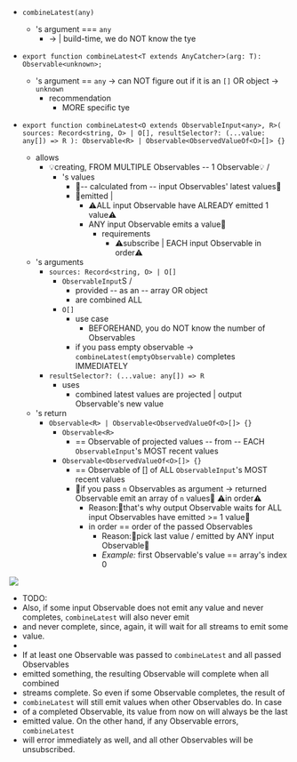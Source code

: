* `combineLatest(any)`
  * 's argument === `any`
    * -> | build-time, we do NOT know the tye

* `export function combineLatest<T extends AnyCatcher>(arg: T): Observable<unknown>;`
  * 's argument == `any` -> can NOT figure out if it is an `[]` OR object -> `unknown`
    * recommendation
      * MORE specific tye

* `export function combineLatest<O extends ObservableInput<any>, R>(
  sources: Record<string, O> | O[],
  resultSelector?: (...value: any[]) => R
): Observable<R> | Observable<ObservedValueOf<O>[]> {}`
  * allows
    * 💡creating, FROM MULTIPLE Observables -- 1 Observable💡 /
      * 's values
        * 👀-- calculated from -- input Observables' latest values👀
        * 👀emitted |
          * ⚠️ALL input Observable have ALREADY emitted 1 value⚠️
          * ANY input Observable emits a value👀
            * requirements
              * ⚠️subscribe | EACH input Observable in order⚠️
  * 's arguments
    * `sources: Record<string, O> | O[]`
      * `ObservableInput`S  /
        * provided -- as an -- array OR object
        * are combined ALL
      * `O[]`
        * use case
          * BEFOREHAND, you do NOT know the number of Observables
        * if you pass empty observable -> `combineLatest(emptyObservable)` completes IMMEDIATELY
    * `resultSelector?: (...value: any[]) => R`
      * uses
        * combined latest values are projected | output Observable's new value
  * 's return
    * `Observable<R> | Observable<ObservedValueOf<O>[]> {}`
      * `Observable<R>`
        * == Observable of projected values -- from -- EACH `ObservableInput`'s MOST recent values
      * `Observable<ObservedValueOf<O>[]> {}`
        * == Observable of [] of ALL `ObservableInput`'s MOST recent values
        * 👀if you pass `n` Observables as argument -> returned Observable emit an array of `n` values👀 ⚠️in order⚠️
          * Reason:🧠that's why output Observable waits for ALL input Observables have emitted >= 1 value🧠
          * ️in order == order of the passed Observables
            * Reason:🧠pick last value / emitted by ANY input Observable🧠
            * _Example:_ first Observable's value == array's index 0

![](/apps/rxjs.dev/src/assets/images/marble-diagrams/combineLatest.png)

* TODO:
* Also, if some input Observable does not emit any value and never completes, `combineLatest` will also never emit
* and never complete, since, again, it will wait for all streams to emit some
* value.
*
* If at least one Observable was passed to `combineLatest` and all passed Observables
* emitted something, the resulting Observable will complete when all combined
* streams complete. So even if some Observable completes, the result of
* `combineLatest` will still emit values when other Observables do. In case
* of a completed Observable, its value from now on will always be the last
* emitted value. On the other hand, if any Observable errors, `combineLatest`
* will error immediately as well, and all other Observables will be unsubscribed.


